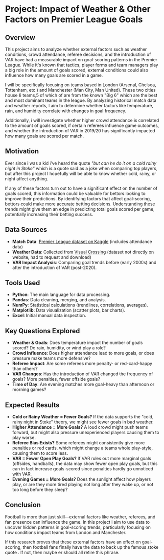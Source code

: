 # Project: Impact of Weather & Other Factors on Premier League Goals

## Overview
This project aims to analyze whether external factors such as weather conditions, crowd attendance, referee decisions, and the introduction of VAR have had a measurable impact on goal-scoring patterns in the Premier League. While it's known that tactics, player forms and team managers play a big role in the amount of goals scored, external conditions could also influence how many goals are scored in a game.

I will be specifically focusing on teams based in London (Arsenal, Chelsea, Tottenham, etc.) and Manchester (Man City, Man United). These two cities house 8 teams,5 of which of are from the known "Big 6" which are the best and most dominant teams in the league. By analyzing historical match data and weather reports, I aim to determine whether factors like temperature, rain, and humidity correlate with changes in goal frequency.

Additionally, i will investigate whether higher crowd attendance is correlated to the amount of goals scored, if certain referees influence game outcomes, and whether the introduction of VAR in 2019/20 has significantly impacted how many goals are scored per match.

## Motivation
Ever since i was a kid i've heard the quote *"but can he do it on a cold rainy night in Stoke"* which is a quote said as a joke when comparing top players, but after this project I hopefully will be able to know whether cold, rainy, or night affect anything.

If any of these factors turn out to have a significant effect on the number of goals scored, this information could be valuable for bettors looking to improve their predictions. By identifying factors that affect goal-scoring, bettors could make more accurate betting decisions. Understanding these trends might give them an edge in predicting total goals scored per game, potentially increasing their betting success.

## Data Sources
- **Match Data**: [Premier League dataset on Kaggle]([https://www.kaggle.com/datasets](https://www.kaggle.com/datasets/saife245/english-premier-league)) (includes attendance data)
- **Weather Data**: Collected from [Visual Crossing]([https://www.visualcrossing.com/](https://www.visualcrossing.com/weather-query-builder/)) (dataset not directly on website, had to request and download)
- **VAR Impact Analysis**: Comparing goal trends before (early 2000s) and after the introduction of VAR (post-2020).

## Tools Used
- **Python**: The main language for data processing.
- **Pandas**: Data cleaning, merging, and analysis.
- **NumPy**: Statistical calculations (trendlines, correlations, averages).
- **Matplotlib**: Data visualization (scatter plots, bar charts).
- **Excel**: Initial manual data inspection.

## Key Questions Explored
- **Weather & Goals**: Does temperature impact the number of goals scored? Do rain, humidity, or wind play a role?
- **Crowd Influence**: Does higher attendance lead to more goals, or does pressure make teams more defensive?
- **Referee Impact**: Are some referees more penalty- or red-card-happy than others?
- **VAR Changes**: Has the introduction of VAR changed the frequency of goals? More penalties, fewer offside goals?
- **Time of Day**: Are evening matches more goal-heavy than afternoon or morning games?

## Expected Results
- **Cold or Rainy Weather = Fewer Goals?** If the data supports the "cold, rainy night in Stoke" theory, we might see fewer goals in bad weather.
- **Higher Attendance = More Goals?** A loud crowd might push teams forward, but might also pressure unexperienced players causing them to play worse.
- **Referee Bias Exists?** Some referees might consistently give more penalties or red cards, which might change a teams whole play-style, causing them to score less.
- **VAR = Fewer Open Play Goals?** If VAR rules out more marginal goals (offsides, handballs), the data may show fewer open play goals, but this can in fact increase goals-scored since penalties hardly go unnoticed with VAR.
- **Evening Games = More Goals?** Does the sunlight affect how players play, or are they more tired playing not long after they wake up, or not too long before they sleep?

## Conclusion
Football is more than just skill—external factors like weather, referees, and fan presence can influence the game. In this project i aim to use data to uncover hidden patterns in goal-scoring trends, particularly focusing on how conditions impact teams from London and Manchester.  

If this research proves that these external factors have an effect on goal-scoring, then football fans finally have the data to back up the famous stoke quote . If not, then maybe er should all retire this phrase.
